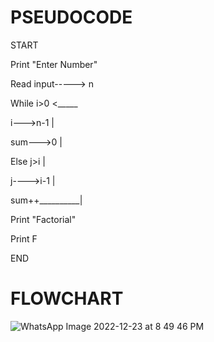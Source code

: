 # PSEUDOCODE
START


Print "Enter Number"


Read input-----> n


While i>0 <_____     


i--->n-1       |


sum--->0       |


Else j>i       |


j---->i-1      |


sum++__________|


Print "Factorial"


Print F


END

# FLOWCHART
![WhatsApp Image 2022-12-23 at 8 49 46 PM](https://user-images.githubusercontent.com/117601111/209444772-12b9fc16-34b2-4925-aafe-921346ea91f2.jpeg)
